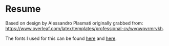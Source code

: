 # Resume

Based on design by Alessandro Plasmati originally grabbed from: https://www.overleaf.com/latex/templates/professional-cv/wvqwpvrmrvkh.

The fonts I used for this can be found [here](https://www.google.com/fonts/specimen/Lato) and [here](https://fonts.google.com/specimen/Crimson+Text).
